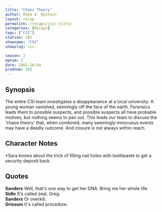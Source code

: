 ```yaml
---
title: "Chaos Theory"
author: Mika A. Epstein
layout: recap
permalink: /recaps/csi/:title/
categories: [Recaps]
tags: ["CSI"]
station: CBS
showname: "CSI"
showslug: csi

season: 2
epnum: 2
date: 2001-10-04
prodnum: 202  
---
```


## Synopsis

The entire CSI team investigates a disappearance at a local university. A young woman vanished, seemingly off the face of the earth. Forensics leads them to possible suspects, and possible suspects all have probable motives, but nothing seems to pan out. This leads our team to discuss the 'chaos theory' that, when combined, many seemingly-innocuous events may have a deadly outcome. And closure is not always within reach.

## Character Notes

*Sara knows about the trick of filling nail holes with toothpaste to get a security deposit back.

## Quotes

**Sanders** Well, that's one way to get her DNA. Bring me her whole life.  
**Sidle** It's called zeal, Greg.  
**Sanders** Or overkill.  
**Grissom** It's called procedure.

